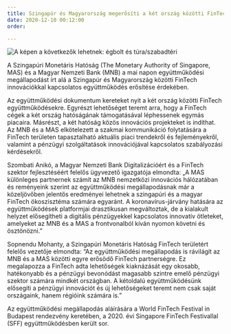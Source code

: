 ```yaml
---
title: Szingapúr és Magyarország megerősíti a két ország közötti FinTech együttműködést
date: 2020-12-10 00:12:00
order: 

---
```

![A képen a következők lehetnek: égbolt és túra/szabadtéri](https://scontent-vie1-1.xx.fbcdn.net/v/t1.0-9/p960x960/131149670_1110228642743306_8958520084707611730_o.jpg?_nc_cat=105&ccb=2&_nc_sid=730e14&_nc_ohc=g2wAOBN6aPgAX-R55FT&_nc_ht=scontent-vie1-1.xx&tp=6&oh=392234a6fc38b4a4908cb7ff003538b7&oe=602356F4)

A Szingapúri Monetáris Hatóság (The Monetary Authority of Singapore, MAS) és a Magyar Nemzeti Bank (MNB) a mai napon együttműködési megállapodást írt alá a Szingapúr és Magyarország közötti FinTech innovációkkal kapcsolatos együttműködés erősítése érdekében.

Az együttműködési dokumentum kereteket nyit a két ország közötti FinTech együttműködésekre. Egyrészt lehetőséget teremt arra, hogy a FinTech cégek a két ország hatóságának támogatásával léphessenek egymás piacaira. Másrészt, a két hatóság közös innovációs projekteket is indíthat. Az MNB és a MAS elkötelezett a szakmai kommunikáció folytatására a FinTech területen tapasztalható aktuális piaci trendekről és fejleményekről, valamint a pénzügyi szolgáltatások innovációjával kapcsolatos szabályozási kérdésekről.

Szombati Anikó, a Magyar Nemzeti Bank Digitalizációért és a FinTech szektor fejlesztéséért felelős ügyvezető igazgatója elmondta: „A MAS különleges partnernek számít az MNB nemzetközi innovációs hálózatában és reményeink szerint az együttműködési megállapodásnak már a közeljövőben jelentős eredményei lehetnek a szingapúri és a magyar FinTech ökoszisztéma számára egyaránt. A koronavírus-járvány hatására az együttműködések platformjai drasztikusan megváltoztak, de a kialakult helyzet elősegítheti a digitális pénzügyekkel kapcsolatos innovatív ötleteket, amelyeket az MNB és a MAS a frontvonalból kíván nyomon követni és ösztönözni.”

Sopnendu Mohanty, a Szingapúri Monetáris Hatóság FinTech területért felelős vezetője elmondta: “Az együttműködési megállapodás is rávilágít az MNB és a MAS közötti egyre erősödő FinTech partnerségre. Ez megalapozza a FinTech adta lehetőségek kiaknázását egy okosabb, hatékonyabb és a pénzügyi bevonódást magasabb szintre emelő pénzügyi szektor számára mindkét országban. A kétoldalú együttműködésünk elősegíti a pénzügyi innovációt és új lehetőségeket teremt nem csak saját országaink, hanem régióink számára is.”

Az együttműködési megállapodás aláírására a World FinTech Festival in Budapest rendezvény keretében, a 2020. évi Singapore FinTech Festivallal (SFF) együttműködésben került sor.